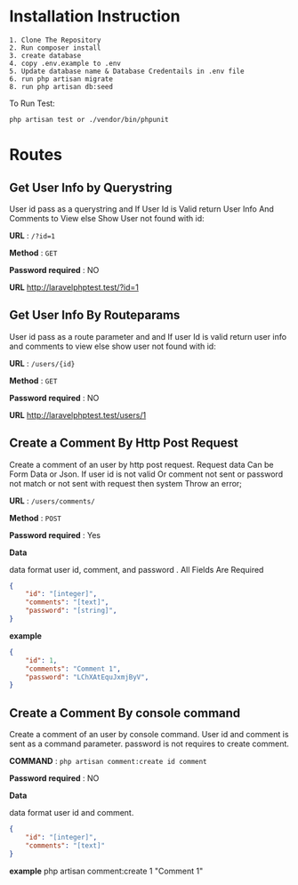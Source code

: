 # Installation Instruction

```
1. Clone The Repository
2. Run composer install
3. create database
4. copy .env.example to .env
5. Update database name & Database Credentails in .env file
6. run php artisan migrate
8. run php artisan db:seed
```

To Run Test:
```
php artisan test or ./vendor/bin/phpunit
```

# Routes

## Get User Info by Querystring
User id pass as a querystring and If User Id is Valid return  User Info And Comments to View else Show User not found with id:

**URL** : `/?id=1`

**Method** : `GET`

**Password required** : NO

**URL** http://laravelphptest.test/?id=1


## Get User Info By Routeparams
User id pass as a route parameter and and If user Id is valid return  user info and comments to view else show user not found with id:

**URL** : `/users/{id}`

**Method** : `GET`

**Password required** : NO

**URL** http://laravelphptest.test/users/1


## Create a Comment By Http Post Request

Create a comment of an user by http post request. Request data Can be Form Data or Json. If user id  is not valid Or 
comment not sent or password not match or not sent with request then system Throw an error;

**URL** : `/users/comments/`

**Method** : `POST`

**Password required** : Yes

**Data**

data format user id, comment, and password . All Fields Are Required

```json
{
    "id": "[integer]",
    "comments": "[text]",
    "password": "[string]",
}
```
**example**

```json
{
    "id": 1,
    "comments": "Comment 1",
    "password": "LChXAtEquJxmjByV",
}
```

## Create a Comment By console command
Create a comment of an user by console command. User id and comment is sent as a command parameter. password is not requires to create comment.

**COMMAND** : `php artisan comment:create id comment`

**Password required** : NO

**Data**

data format user id and comment.

```json
{
    "id": "[integer]",
    "comments": "[text]"
}
```

**example** php artisan comment:create 1 "Comment 1"